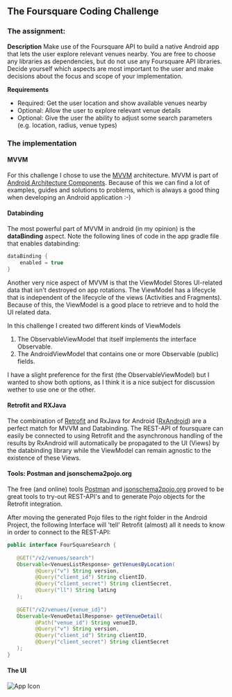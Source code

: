 ## The Foursquare Coding Challenge

### The assignment: 
__Description__
Make use of the Foursquare API to build a native Android app that lets the user explore relevant venues nearby. You are free to choose any libraries as dependencies, but do not use any Foursquare API libraries. Decide yourself which aspects are most important to the user and make decisions about the focus and scope of your implementation.

__Requirements__
- Required: Get the user location and show available venues nearby 
- Optional: Allow the user to explore relevant venue details
- Optional: Give the user the ability to adjust some search parameters (e.g. location, radius, venue types)

### The implementation

#### MVVM
For this challenge I chose to use the [MVVM](https://en.wikipedia.org/wiki/Model%E2%80%93view%E2%80%93viewmodel) architecture.
MVVM is part of [Android Architecture Components](https://developer.android.com/topic/libraries/architecture/). Because of this we can find a lot of examples, guides and solutions to problems, which is always a good thing when developing an Android application :-)

#### Databinding 
The most powerful part of MVVM in android (in my opinion) is the __dataBinding__ aspect.
Note the following lines of code in the app gradle file that enables databinding:
```gradle
dataBinding {  
    enabled = true  
}
```
Another very nice aspect of MVVM is that the ViewModel Stores UI-related data that isn't destroyed on app rotations. The ViewModel has a lifecycle that is independent of the lifecycle of the views (Activities and Fragments). Because of this, the ViewModel is a good place to retrieve and to hold the UI related data.

In this challenge I created two different kinds of ViewModels
1. The ObservableViewModel that itself implements the interface Observable.
2. The AndroidViewModel that contains one or more Observable (public) fields.

I have a slight preference for the first (the ObservableViewModel) but I wanted to show both options, as I think it is a nice subject for discussion wether to use one or the other.

#### Retrofit and RXJava
The combination of [Retrofit](https://square.github.io/retrofit/) and RxJava for Android ([RxAndroid](https://github.com/ReactiveX/RxAndroid)) are a perfect match for MVVM and Databinding. The REST-API of foursquare can easily be connected to using Retrofit and the asynchronous handling of the results by RxAndroid will automatically be propagated to the UI (Views) by the databinding library while the ViewModel can remain agnostic to the existence of these Views.

#### Tools: Postman and jsonschema2pojo.org
The free (and online) tools [Postman](http://www.jsonschema2pojo.org) and [jsonschema2pojo.org](http://www.jsonschema2pojo.org) proved to be great tools to try-out REST-API's and to generate Pojo objects for the Retrofit integration.

After moving the generated Pojo files to the right folder in the Android Project, the following Interface will 'tell' Retrofit (almost) all it needs to know in order to connect to the REST-API:
```java
public interface FourSquareSearch {  
  
   @GET("/v2/venues/search")  
   Observable<VenuesListResponse> getVenuesByLocation(  
         @Query("v") String version,  
         @Query("client_id") String clientID,  
         @Query("client_secret") String clientSecret,  
		 @Query("ll") String latLng        
   );  
  
   @GET("/v2/venues/{venue_id}")  
   Observable<VenueDetailResponse> getVenueDetail(  
         @Path("venue_id") String venueID,  
         @Query("v") String version,  
         @Query("client_id") String clientID,  
         @Query("client_secret") String clientSecret  
   );  
}
```
#### The UI


![App Icon](master/imgages/Screenshot_0.jpg?raw=true "App Icon")